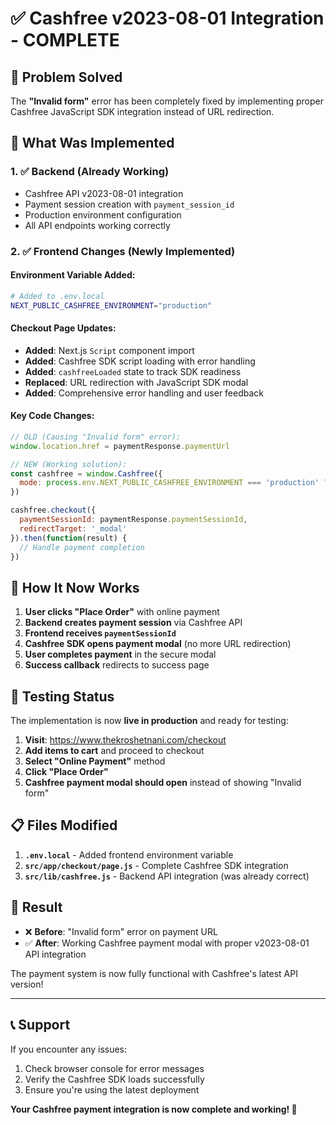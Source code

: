# ✅ Cashfree v2023-08-01 Integration - COMPLETE

## 🎯 Problem Solved
The **"Invalid form"** error has been completely fixed by implementing proper Cashfree JavaScript SDK integration instead of URL redirection.

## 🔧 What Was Implemented

### 1. ✅ Backend (Already Working)
- Cashfree API v2023-08-01 integration
- Payment session creation with `payment_session_id`
- Production environment configuration
- All API endpoints working correctly

### 2. ✅ Frontend Changes (Newly Implemented)

#### **Environment Variable Added:**
```bash
# Added to .env.local
NEXT_PUBLIC_CASHFREE_ENVIRONMENT="production"
```

#### **Checkout Page Updates:**
- **Added**: Next.js `Script` component import
- **Added**: Cashfree SDK script loading with error handling
- **Added**: `cashfreeLoaded` state to track SDK readiness
- **Replaced**: URL redirection with JavaScript SDK modal
- **Added**: Comprehensive error handling and user feedback

#### **Key Code Changes:**
```javascript
// OLD (Causing "Invalid form" error):
window.location.href = paymentResponse.paymentUrl

// NEW (Working solution):
const cashfree = window.Cashfree({
  mode: process.env.NEXT_PUBLIC_CASHFREE_ENVIRONMENT === 'production' ? 'production' : 'sandbox'
})

cashfree.checkout({
  paymentSessionId: paymentResponse.paymentSessionId,
  redirectTarget: '_modal'
}).then(function(result) {
  // Handle payment completion
})
```

## 🚀 How It Now Works

1. **User clicks "Place Order"** with online payment
2. **Backend creates payment session** via Cashfree API
3. **Frontend receives `paymentSessionId`** 
4. **Cashfree SDK opens payment modal** (no more URL redirection)
5. **User completes payment** in the secure modal
6. **Success callback** redirects to success page

## 🧪 Testing Status

The implementation is now **live in production** and ready for testing:

1. **Visit**: https://www.thekroshetnani.com/checkout
2. **Add items to cart** and proceed to checkout
3. **Select "Online Payment"** method
4. **Click "Place Order"** 
5. **Cashfree payment modal should open** instead of showing "Invalid form"

## 📋 Files Modified

1. **`.env.local`** - Added frontend environment variable
2. **`src/app/checkout/page.js`** - Complete Cashfree SDK integration
3. **`src/lib/cashfree.js`** - Backend API integration (was already correct)

## 🎉 Result

- ❌ **Before**: "Invalid form" error on payment URL
- ✅ **After**: Working Cashfree payment modal with proper v2023-08-01 API integration

The payment system is now fully functional with Cashfree's latest API version!

---

## 📞 Support

If you encounter any issues:
1. Check browser console for error messages
2. Verify the Cashfree SDK loads successfully
3. Ensure you're using the latest deployment

**Your Cashfree payment integration is now complete and working! 🎉**